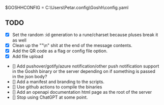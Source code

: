 $GOSHHCONFIG = C:\Users\Petar\.config\Goshh\config.yaml

## TODO

 - [x] Set the random :id generation to a rune/charset because pluses break it as well
 - [x] Clean up the "\"\n" shit at the end of the message contents.
 - [x] Add the QR code as a flag or config file option.
 - [x] Add file upload
 - [] Add pushover/gotify/azure notification/other push notification support in the Goshh binary or the server depending on if something is passed in the json body?
 - [] Add a manifest and branding to the scripts.
 - [] Use github actions to compile the binaries
 - [] Add an openapi documentation html page as the root of the server
 - [] Stop using ChatGPT at some point.
